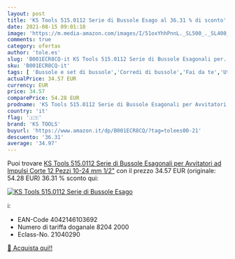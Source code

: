 ```yaml
---
layout: post
title: 'KS Tools 515.0112 Serie di Bussole Esago al 36.31 % di sconto'
date: 2021-08-15 09:01:18
image: 'https://m.media-amazon.com/images/I/51oxYhhPnnL._SL500_._SL400_.jpg'
comments: true
category: ofertas
author: 'tole.es'
slug: 'B001ECR8CQ-it KS Tools 515.0112 Serie di Bussole Esagonali per...'
sku: 'B001ECR8CQ-it'
tags: [ 'Bussole e set di bussole','Corredi di bussole','Fai da te','Utensili a mano','Utensili elettrici','Utensili elettrici e a mano','ks tools', ]
actualPrice: 34.57 EUR
currency: EUR
price: 34.57
comparePrice: 54.28 EUR
prodname: 'KS Tools 515.0112 Serie di Bussole Esagonali per Avvitatori ad Impulsi  Corte  12 Pezzi  10-24 mm  1/2"'
country: 'it'
flag: '🇮🇹'
brand: 'KS TOOLS'
buyurl: 'https://www.amazon.it/dp/B001ECR8CQ/?tag=tolees00-21'
descuento: '36.31'
average: '34.97'
---
```


Puoi trovare [KS Tools 515.0112 Serie di Bussole Esagonali per Avvitatori ad Impulsi  Corte  12 Pezzi  10-24 mm  1/2"](https://www.amazon.it/dp/B001ECR8CQ/?tag=tolees00-21) con il prezzo 34.57 EUR (originale: 54.28 EUR) 36.31 % sconto qui:

[![KS Tools 515.0112 Serie di Bussole Esago](https://m.media-amazon.com/images/I/51oxYhhPnnL._SL500_._SL400_.jpg)](https://www.amazon.it/dp/B001ECR8CQ/?tag=tolees00-21)

ℹ️:

- EAN-Code 4042146103692
- Numero di tariffa doganale 8204 2000
- Eclass-No. 21040290

[🛒 Acquista qui!!](https://www.amazon.it/dp/B001ECR8CQ/?tag=tolees00-21)
